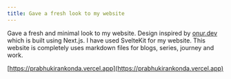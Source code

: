 ```yaml
---
title: Gave a fresh look to my website
---
```

Gave a fresh and minimal look to my website. Design inspired by [onur.dev](https://onur.dev) which is built using Next.js. I have used SvelteKit for my website. This website is completely uses markdown files for blogs, series, journey and work.  

[https://prabhukirankonda.vercel.app](https://prabhukirankonda.vercel.app)